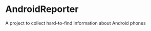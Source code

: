 AndroidReporter
===============

A project to collect hard-to-find information about Android phones
